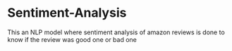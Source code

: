 # Sentiment-Analysis
This an NLP model where sentiment analysis of amazon reviews is done to know if the review was good one or bad one
